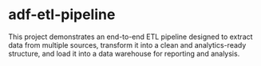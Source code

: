 # adf-etl-pipeline
This project demonstrates an end-to-end ETL pipeline designed to extract data from multiple sources, transform it into a clean and analytics-ready structure, and load it into a data warehouse for reporting and analysis.
